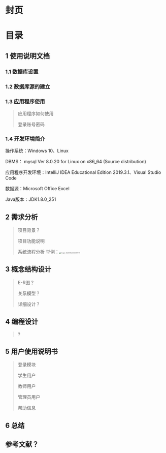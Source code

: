 # 封页

# 目录

## 1 使用说明文档

### 1.1 数据库设置

### 1.2 数据库源的建立

### 1.3 应用程序使用

> 应用程序如何使用
>
> 登录账号密码
>
> 

### 1.4 开发环境简介

操作系统：Windows 10、Linux

DBMS： mysql Ver 8.0.20 for Linux on x86_64 (Source distribution)

应用程序开发环境：IntelliJ IDEA Educational Edition 2019.3.1、Visual Studio Code

数据源：Microsoft Office Excel

Java版本：JDK1.8.0_251



## 2 需求分析 

> 项目背景？
>
> 项目功能说明
>
> 系统流程分析	举例：<img src="https://gitee.com/savona/MyImageBed/raw/master/img/image-20200823033311141.png" alt="image-20200823033311141" style="zoom:33%;" />





## 3 概念结构设计

> E-R图？
>
> 关系模型？
>
> 详细设计？

## 4 编程设计

> ?



## 5 用户使用说明书

> 登录模块
>
> 学生用户
>
> 教师用户
>
> 管理员用户
>
> 帮助信息

## 6 总结

## 参考文献？

